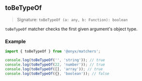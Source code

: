 ## toBeTypeOf

> Signature: `toBeTypeOf (a: any, b: Function): boolean`

`toBeTypeOf` matcher checks the first given argument's object type.

### Example

```ts
import { toBeTypeOf } from '@onyx/matchers';

console.log(toBeTypeOf('', 'string')); // true
console.log(toBeTypeOf(22, 'number')); // true
console.log(toBeTypeOf([], 'array')); // true
console.log(toBeTypeOf({}, 'boolean')); // false
```
